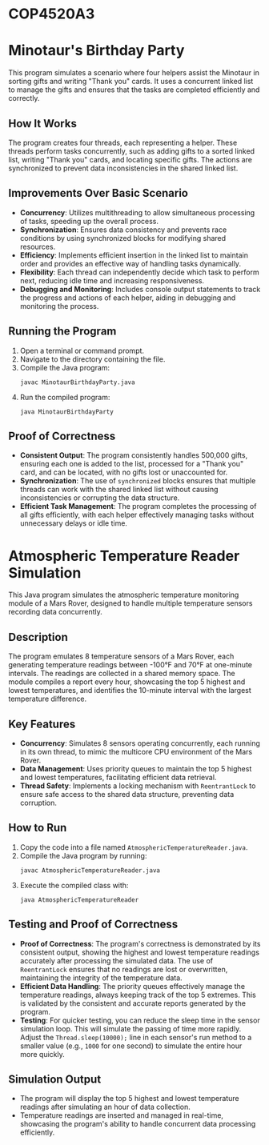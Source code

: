 # COP4520A3
# Minotaur's Birthday Party

This program simulates a scenario where four helpers assist the Minotaur in sorting gifts and writing "Thank you" cards. It uses a concurrent linked list to manage the gifts and ensures that the tasks are completed efficiently and correctly.

## How It Works

The program creates four threads, each representing a helper. These threads perform tasks concurrently, such as adding gifts to a sorted linked list, writing "Thank you" cards, and locating specific gifts. The actions are synchronized to prevent data inconsistencies in the shared linked list.

## Improvements Over Basic Scenario

- **Concurrency**: Utilizes multithreading to allow simultaneous processing of tasks, speeding up the overall process.
- **Synchronization**: Ensures data consistency and prevents race conditions by using synchronized blocks for modifying shared resources.
- **Efficiency**: Implements efficient insertion in the linked list to maintain order and provides an effective way of handling tasks dynamically.
- **Flexibility**: Each thread can independently decide which task to perform next, reducing idle time and increasing responsiveness.
- **Debugging and Monitoring**: Includes console output statements to track the progress and actions of each helper, aiding in debugging and monitoring the process.

## Running the Program
1. Open a terminal or command prompt.
2. Navigate to the directory containing the file.
3. Compile the Java program:
   ```
   javac MinotaurBirthdayParty.java
   ```
4. Run the compiled program:
   ```
   java MinotaurBirthdayParty
   ```

## Proof of Correctness

- **Consistent Output**: The program consistently handles 500,000 gifts, ensuring each one is added to the list, processed for a "Thank you" card, and can be located, with no gifts lost or unaccounted for.
- **Synchronization**: The use of `synchronized` blocks ensures that multiple threads can work with the shared linked list without causing inconsistencies or corrupting the data structure.
- **Efficient Task Management**: The program completes the processing of all gifts efficiently, with each helper effectively managing tasks without unnecessary delays or idle time.

# Atmospheric Temperature Reader Simulation

This Java program simulates the atmospheric temperature monitoring module of a Mars Rover, designed to handle multiple temperature sensors recording data concurrently.

## Description

The program emulates 8 temperature sensors of a Mars Rover, each generating temperature readings between -100°F and 70°F at one-minute intervals. The readings are collected in a shared memory space. The module compiles a report every hour, showcasing the top 5 highest and lowest temperatures, and identifies the 10-minute interval with the largest temperature difference.

## Key Features

- **Concurrency**: Simulates 8 sensors operating concurrently, each running in its own thread, to mimic the multicore CPU environment of the Mars Rover.
- **Data Management**: Uses priority queues to maintain the top 5 highest and lowest temperatures, facilitating efficient data retrieval.
- **Thread Safety**: Implements a locking mechanism with `ReentrantLock` to ensure safe access to the shared data structure, preventing data corruption.

## How to Run
1. Copy the code into a file named `AtmosphericTemperatureReader.java`.
2. Compile the Java program by running:
   ```
   javac AtmosphericTemperatureReader.java
   ```
3. Execute the compiled class with:
   ```
   java AtmosphericTemperatureReader
   ```

## Testing and Proof of Correctness

- **Proof of Correctness**: The program's correctness is demonstrated by its consistent output, showing the highest and lowest temperature readings accurately after processing the simulated data. The use of `ReentrantLock` ensures that no readings are lost or overwritten, maintaining the integrity of the temperature data.
- **Efficient Data Handling**: The priority queues effectively manage the temperature readings, always keeping track of the top 5 extremes. This is validated by the consistent and accurate reports generated by the program.
- **Testing**: For quicker testing, you can reduce the sleep time in the sensor simulation loop. This will simulate the passing of time more rapidly. Adjust the `Thread.sleep(10000);` line in each sensor's run method to a smaller value (e.g., `1000` for one second) to simulate the entire hour more quickly.

## Simulation Output

- The program will display the top 5 highest and lowest temperature readings after simulating an hour of data collection.
- Temperature readings are inserted and managed in real-time, showcasing the program's ability to handle concurrent data processing efficiently.
